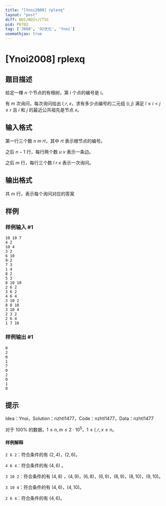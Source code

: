 ```yaml
---
title: "[Ynoi2008] rplexq"
layout: "post"
diff: NOI/NOI+/CTSC
pid: P6782
tag: ['2008', 'O2优化', 'Ynoi']
usemathjax: true
---
```


# [Ynoi2008] rplexq
## 题目描述

给定一棵 $n$ 个节点的有根树，第 $i$ 个点的编号是 $i$。

有 $m$ 次询问，每次询问给出 $l,r,x$，求有多少点编号的二元组 $(i,j)$ 满足 $l \le i < j \le r$ 且 $i$ 和 $j$ 的最近公共祖先是节点 $x$。
## 输入格式

第一行三个数 $n$ $m$ $rt$，其中 $rt$ 表示根节点的编号。

之后 $n-1$ 行，每行两个数 $u$ $v$ 表示一条边。

之后 $m$ 行，每行三个数 $l$ $r$ $x$ 表示一次询问。
## 输出格式

共 $m$ 行，表示每个询问对应的答案
## 样例

### 样例输入 #1
```
10 10 7
4 2
10 4
3 2
6 10
9 2
7 3
1 4
8 2
5 3
8 10 10
2 6 2
3 6 2
4 6 4
3 10 2
8 8 10
3 10 4
2 3 2
2 6 4
1 7 10
```
### 样例输出 #1
```
0
2
0
1
7
0
2
0
1
0
```
## 提示

Idea：Ynoi，Solution：nzhtl1477，Code：nzhtl1477，Data：nzhtl1477

对于 $100\%$ 的数据，$1\le n,m\le 2\cdot 10^5$，$1 \le l,r,x \le n$。

#### 样例解释 ####

`2 6 2`：符合条件的有 $(2,4)$，$(2,6)$。

`4 6 4`：符合条件的有 $(4,6)$ 。

`3 10 2`：符合条件的有 $(4,8)$ ，$(4,9)$，$(6,8)$，$(6,9)$，$(8,9)$，$(8,10)$，$(9,10)$。

`3 10 4`：符合条件的有 $(4,6)$，$(4,10)$。

`2 6 4`：符合条件的有 $(4,6)$。
